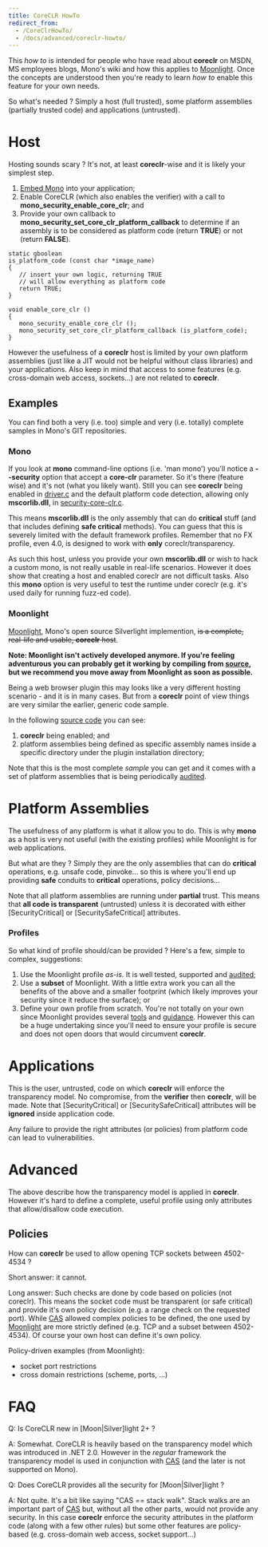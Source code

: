 ```yaml
---
title: CoreCLR HowTo
redirect_from:
  - /CoreClrHowTo/
  - /docs/advanced/coreclr-howto/
---
```


This *how to* is intended for people who have read about **coreclr** on MSDN, MS employees blogs, Mono's wiki and how this applies to [Moonlight](/docs/web/moonlight/). Once the concepts are understood then you're ready to learn *how to* enable this feature for your own needs.

So what's needed ? Simply a host (full trusted), some platform assemblies (partially trusted code) and applications (untrusted).

Host
====

Hosting sounds scary ? It's not, at least **coreclr**-wise and it is likely your simplest step.

1.  [Embed Mono](/docs/advanced/embedding/) into your application;
2.  Enable CoreCLR (which also enables the verifier) with a call to **mono_security_enable_core_clr**; and
3.  Provide your own callback to **mono_security_set_core_clr_platform_callback** to determine if an assembly is to be considered as platform code (return **TRUE**) or not (return **FALSE**).

<!-- -->

    static gboolean
    is_platform_code (const char *image_name)
    {
       // insert your own logic, returning TRUE
       // will allow everything as platform code
       return TRUE;
    }

    void enable_core_clr ()
    {
       mono_security_enable_core_clr ();
       mono_security_set_core_clr_platform_callback (is_platform_code);
    }

However the usefulness of a **coreclr** host is limited by your own platform assemblies (just like a JIT would not be helpful without class libraries) and your applications. Also keep in mind that access to some features (e.g. cross-domain web access, sockets...) are not related to **coreclr**.

Examples
--------

You can find both a very (i.e. too) simple and very (i.e. totally) complete samples in Mono's GIT repositories.

### Mono

If you look at **mono** command-line options (i.e. 'man mono') you'll notice a **--security** option that accept a **core-clr** parameter. So it's there (feature wise) and it's not (what you likely want). Still you can see **coreclr** being enabled in [driver.c](https://github.com/mono/mono/raw/master/mono/mini/driver.c) and the default platform code detection, allowing only **mscorlib.dll**, in [security-core-clr.c](https://github.com/mono/mono/blob/master/mono/metadata/security-core-clr.c).

This means **mscorlib.dll** is the only assembly that can do **critical** stuff (and that includes defining **safe critical** methods). You can guess that this is severely limited with the default framework profiles. Remember that no FX profile, even 4.0, is designed to work with **only** coreclr/transparency.

As such this host, unless you provide your own **mscorlib.dll** or wish to hack a custom mono, is not really usable in real-life scenarios. However it does show that creating a host and enabled coreclr are not difficult tasks. Also this **mono** option is very useful to test the runtime under coreclr (e.g. it's used daily for running fuzz-ed code).

### Moonlight

[Moonlight](/docs/web/moonlight/), Mono's open source Silverlight implemention, ~~is a complete, real-life and usable, **coreclr** host~~.

**Note: Moonlight isn't actively developed anymore. If you're feeling adventurous you can probably get it working by compiling from [source](https://github.com/mono/moon), but we recommend you move away from Moonlight as soon as possible.**

Being a web browser plugin this may looks like a very different hosting scenario - and it is in many cases. But from a **coreclr** point of view things are very similar the earlier, generic code sample.

In the following [source code](https://github.com/mono/moon/raw/master/src/security.cpp) you can see:

1.  **coreclr** being enabled; and
2.  platform assemblies being defined as specific assembly names inside a specific directory under the plugin installation directory;

Note that this is the most complete *sample* you can get and it comes with a set of platform assemblies that is being periodically [audited](https://github.com/mono/moon/tree/master/class/tuning/SecurityAttributes/audit).

Platform Assemblies
===================

The usefulness of any platform is what it allow you to do. This is why **mono** as a host is very not useful (with the existing profiles) while Moonlight is for web applications.

But what are they ? Simply they are the only assemblies that can do **critical** operations, e.g. unsafe code, pinvoke... so this is where you'll end up providing **safe** conduits to **critical** operations, policy decisions...

Note that all platform assemblies are running under **partial** trust. This means that **all code is transparent** (untrusted) unless it is decorated with either [SecurityCritical] or [SecuritySafeCritical] attributes.

### Profiles

So what kind of profile should/can be provided ? Here's a few, simple to complex, suggestions:

1.  Use the Moonlight profile *as-is*. It is well tested, supported and [audited](https://github.com/mono/moon/tree/master/class/tuning/SecurityAttributes/audit);
2.  Use a **subset** of Moonlight. With a little extra work you can all the benefits of the above and a smaller footprint (which likely improves your security since it reduce the surface); or
3.  Define your own profile from scratch. You're not totally on your own since Moonlight provides several [tools](https://github.com/mono/moon/tree/master/class/tuning/SecurityAttributes/) and [guidance](/archived/securityvalidation). However this can be a huge undertaking since you'll need to ensure your profile is secure and does not open doors that would circumvent **coreclr**.

Applications
============

This is the user, untrusted, code on which **coreclr** will enforce the transparency model. No compromise, from the **verifier** then **coreclr**, will be made. Note that [SecurityCritical] or [SecuritySafeCritical] attributes will be **ignored** inside application code.

Any failure to provide the right attributes (or policies) from platform code can lead to vulnerabilities.

Advanced
========

The above describe how the transparency model is applied in **coreclr**. However it's hard to define a complete, useful profile using only attributes that allow/disallow code execution.

Policies
--------

How can **coreclr** be used to allow opening TCP sockets between 4502-4534 ?

Short answer: it cannot.

Long answer: Such checks are done by code based on policies (not coreclr). This means the socket code must be transparent (or safe critical) and provide it's own policy decision (e.g. a range check on the requested port). While [CAS](/docs/advanced/cas/) allowed complex policies to be defined, the one used by [Moonlight](/docs/web/moonlight/) are more strictly defined (e.g. TCP and a subset between 4502-4534). Of course your own host can define it's own policy.

Policy-driven examples (from Moonlight):

-   socket port restrictions
-   cross domain restrictions (scheme, ports, ...)

FAQ
===

Q: Is CoreCLR new in [Moon|Silver]light 2+ ?

A: Somewhat. CoreCLR is heavily based on the transparency model which was introduced in .NET 2.0. However in the *regular* framework the transparency model is used in conjunction with [CAS](/docs/advanced/cas/) (and the later is not supported on Mono).

Q: Does CoreCLR provides all the security for [Moon|Silver]light ?

A: Not quite. It's a bit like saying "CAS == stack walk". Stack walks are an important part of [CAS](/docs/advanced/cas/) but, without all the other parts, would not provide any security. In this case **coreclr** enforce the security attributes in the platform code (along with a few other rules) but some other features are policy-based (e.g. cross-domain web access, socket support...)

